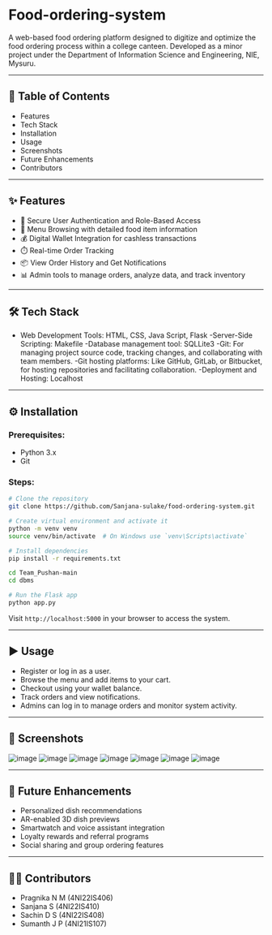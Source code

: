 # Food-ordering-system

A web-based food ordering platform designed to digitize and optimize the food ordering process within a college canteen. Developed as a minor project under the Department of Information Science and Engineering, NIE, Mysuru.

---

## 📌 Table of Contents
- Features
- Tech Stack
- Installation
- Usage
- Screenshots
- Future Enhancements
- Contributors

---

## ✨ Features
- 🔐 Secure User Authentication and Role-Based Access
- 🧾 Menu Browsing with detailed food item information
- 💰 Digital Wallet Integration for cashless transactions
- ⏱️ Real-time Order Tracking
- 📦 View Order History and Get Notifications
- 📊 Admin tools to manage orders, analyze data, and track inventory

---

## 🛠️ Tech Stack
- Web Development Tools: HTML, CSS, Java Script, Flask
-Server-Side Scripting: Makefile
-Database management tool: SQLLite3
-Git: For managing project source code, tracking changes, and collaborating with team
members.
-Git hosting platforms: Like GitHub, GitLab, or Bitbucket, for hosting repositories and
facilitating collaboration.
-Deployment and Hosting: Localhost

---

## ⚙️ Installation

### Prerequisites:
- Python 3.x
- Git

### Steps:
```bash
# Clone the repository
git clone https://github.com/Sanjana-sulake/food-ordering-system.git

# Create virtual environment and activate it
python -m venv venv
source venv/bin/activate  # On Windows use `venv\Scripts\activate`

# Install dependencies
pip install -r requirements.txt

cd Team_Pushan-main
cd dbms

# Run the Flask app
python app.py
```
Visit `http://localhost:5000` in your browser to access the system.

---

## ▶️ Usage
- Register or log in as a user.
- Browse the menu and add items to your cart.
- Checkout using your wallet balance.
- Track orders and view notifications.
- Admins can log in to manage orders and monitor system activity.

---

## 📸 Screenshots
![image](https://github.com/user-attachments/assets/f1e1ee0f-10ae-4c7f-8142-df82732e4271)
![image](https://github.com/user-attachments/assets/6b99e351-1121-4832-be04-73b1d7dbf83c)
![image](https://github.com/user-attachments/assets/959c87d1-bf1d-423e-8eac-7712d31972e2)
![image](https://github.com/user-attachments/assets/e7401d6c-7299-4b31-8dcf-b2d0e95f5007)
![image](https://github.com/user-attachments/assets/b04c8d0a-94bd-4071-b149-697444d6f105)
![image](https://github.com/user-attachments/assets/e5840e0a-d49f-46e1-9e61-f9046eb8a6fa)
![image](https://github.com/user-attachments/assets/0b026e92-21fa-4468-8344-f7be83b8b5e1)

---

## 🚀 Future Enhancements
- Personalized dish recommendations
- AR-enabled 3D dish previews
- Smartwatch and voice assistant integration
- Loyalty rewards and referral programs
- Social sharing and group ordering features

---

## 👩‍💻 Contributors
- Pragnika N M (4NI22IS406)
- Sanjana S (4NI22IS410)
- Sachin D S (4NI22IS408)
- Sumanth J P (4NI21IS107)
